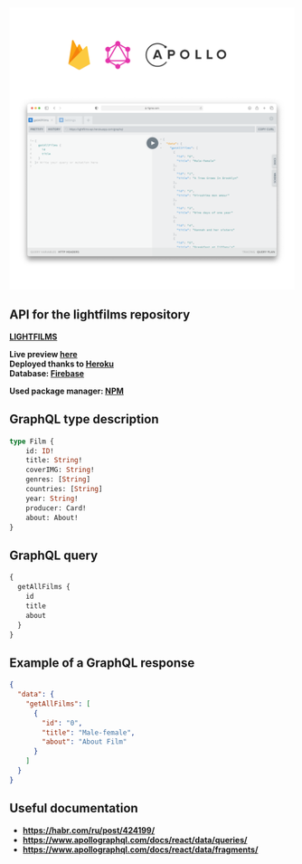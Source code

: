 ![API Presentation](md/__preview.png "API Presentation")

## API for the lightfilms repository

**[LIGHTFILMS]**

**Live preview [here]** \
**Deployed thanks to [Heroku]** \
**Database: [Firebase]**

**Used package manager: [NPM]**

## GraphQL type description

```graphql
type Film {
    id: ID!
    title: String!
    coverIMG: String!
    genres: [String]
    countries: [String]
    year: String!
    producer: Card!
    about: About!
}
```

## GraphQL query

```graphql
{
  getAllFilms {
    id
    title
    about
  }
}
```

## Example of a GraphQL response

```json
{
  "data": {
    "getAllFilms": [
      {
        "id": "0",
        "title": "Male-female",
        "about": "About Film"
      }
    ]
  }
}
```

## Useful documentation

- **https://habr.com/ru/post/424199/**
- **https://www.apollographql.com/docs/react/data/queries/**
- **https://www.apollographql.com/docs/react/data/fragments/**

[LIGHTFILMS]: <https://github.com/ssandry/lightfilms>
[here]: <https://lightfilms-api.herokuapp.com/graphql>
[Firebase]: <https://firebase.google.com/>
[Heroku]: <https://dashboard.heroku.com/>
[NodeJS]: <https://dashboard.heroku.com/>
[NPM]: <https://www.npmjs.com/>
